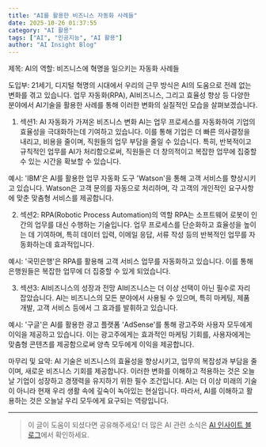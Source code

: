 ```yaml
---
title: "AI를 활용한 비즈니스 자동화 사례들"
date: 2025-10-26 01:37:55
category: "AI 활용"
tags: ["AI", "인공지능", "AI 활용"]
author: "AI Insight Blog"
---
```


제목: AI의 역할: 비즈니스에 혁명을 일으키는 자동화 사례들

도입부:
21세기, 디지털 혁명의 시대에서 우리의 근무 방식은 AI의 도움으로 전례 없는 변화를 겪고 있습니다. 업무 자동화(RPA), AI비즈니스, 그리고 효율성 향상 등 다양한 분야에서 AI기술을 활용한 사례를 통해 이러한 변화의 실질적인 모습을 살펴보겠습니다.

1. 섹션1: AI 자동화가 가져온 비즈니스 변화
AI는 업무 프로세스를 자동화하여 기업의 효율성을 극대화하는데 기여하고 있습니다. 이를 통해 기업은 더 빠른 의사결정을 내리고, 비용을 줄이며, 직원들의 업무 부담을 줄일 수 있습니다. 특히, 반복적이고 규칙적인 업무를 AI가 처리함으로써, 직원들은 더 창의적이고 복잡한 업무에 집중할 수 있는 시간을 확보할 수 있습니다.

예시: 'IBM'은 AI를 활용한 업무 자동화 도구 'Watson'을 통해 고객 서비스를 향상시키고 있습니다. Watson은 고객 문의를 자동으로 처리하며, 각 고객의 개인적인 요구사항에 맞춘 맞춤형 서비스를 제공합니다.

2. 섹션2: RPA(Robotic Process Automation)의 역할
RPA는 소프트웨어 로봇이 인간의 업무를 대신 수행하는 기술입니다. 업무 프로세스를 단순화하고 효율성을 높이는 데 기여하며, 특히 데이터 입력, 이메일 응답, 서류 작성 등의 반복적인 업무를 자동화하는데 효과적입니다.

예시: '국민은행'은 RPA를 활용해 고객 서비스 업무를 자동화하고 있습니다. 이를 통해 은행원들은 복잡한 업무에 더 집중할 수 있게 되었습니다.

3. 섹션3: AI비즈니스의 성장과 전망
AI비즈니스는 더 이상 선택이 아닌 필수로 자리 잡았습니다. AI는 비즈니스의 모든 분야에서 사용될 수 있으며, 특히 마케팅, 제품 개발, 고객 서비스 등에서 그 효과를 발휘하고 있습니다.

예시: '구글'은 AI를 활용한 광고 플랫폼 'AdSense'를 통해 광고주와 사용자 모두에게 이익을 제공하고 있습니다. 이는 광고주에게는 효과적인 마케팅 기회를, 사용자에게는 맞춤형 콘텐츠를 제공함으로써 양측 모두에게 이익을 제공합니다.

마무리 및 요약:
AI 기술은 비즈니스의 효율성을 향상시키고, 업무의 복잡성과 부담을 줄이며, 새로운 비즈니스 기회를 제공합니다. 이러한 변화를 이해하고 적용하는 것은 오늘날 기업이 성장하고 경쟁력을 유지하기 위한 필수 조건입니다. AI는 더 이상 미래의 기술이 아니라 현재 우리 생활 속에 깊숙이 녹아있는 현실입니다. 따라서, AI를 이해하고 활용하는 것은 오늘날 우리 모두에게 요구되는 역량입니다.

---

> 이 글이 도움이 되셨다면 공유해주세요! 
> 더 많은 AI 관련 소식은 [AI 인사이트 블로그](https://tonyhwang1004.github.io/ai-insight-blog)에서 확인하세요.
